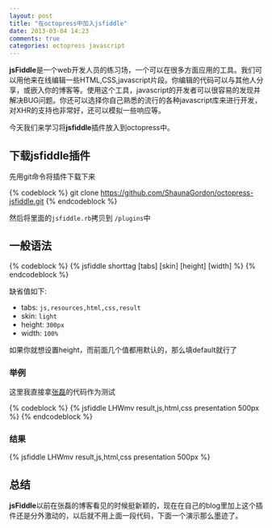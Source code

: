 ```yaml
---
layout: post
title: "在octopress中加入jsfiddle"
date: 2013-03-04 14:23
comments: true
categories: octopress javascript
---
```

**jsFiddle**是一个web开发人员的练习场，一个可以在很多方面应用的工具。我们可以用他来在线编辑一些HTML,CSS,javascript片段。你编辑的代码可以与其他人分享，或嵌入你的博客等。使用这个工具，javascript的开发者可以很容易的发现并解决BUG问题。你还可以选择你自己熟悉的流行的各种javascript库来进行开发，对XHR的支持也非常好，还可以模拟一些响应等。

今天我们来学习将**jsfiddle**插件放入到octopress中。

<!-- more -->

## 下载**jsfiddle**插件

先用git命令将插件下载下来

{% codeblock %}
  git clone https://github.com/ShaunaGordon/octopress-jsfiddle.git
{% endcodeblock %}

然后将里面的`jsfiddle.rb`拷贝到 `/plugins`中

## 一般语法

{% codeblock %}
  &#123;% jsfiddle shorttag [tabs] [skin] [height] [width] %}
{% endcodeblock %}

缺省值如下:

* tabs: `js,resources,html,css,result`
* skin: `light`
* height: `300px`
* width: `100%`

如果你就想设置height，而前面几个值都用默认的，那么填default就行了


### 举例

这里我直接拿[张磊](http://www.cnblogs.com/iamzhanglei/archive/2011/10/07/2199306.html)的代码作为测试

{% codeblock %}
  &#123;% jsfiddle LHWmv result,js,html,css presentation 500px %}
{% endcodeblock %}


### 结果

{% jsfiddle LHWmv result,js,html,css presentation 500px %}

## 总结

**jsFiddle**以前在张磊的博客看见的时候挺新颖的，现在在自己的blog里加上这个插件还是分外激动的，以后就不用上面一段代码，下面一个演示那么墨迹了。

[jsFiddle]: http://jsfiddle.net
[Octopress]: http://octopress.org
[fiddle]: http://jsfiddle.net
[GitHub]: http://github.com
